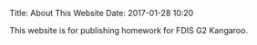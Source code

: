 Title: About This Website
Date: 2017-01-28 10:20

This website is for publishing homework for FDIS G2 Kangaroo.
